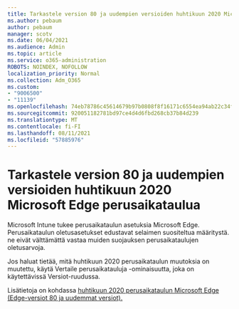 ```yaml
---
title: Tarkastele version 80 ja uudempien versioiden huhtikuun 2020 Microsoft Edge perusaikataulua
ms.author: pebaum
author: pebaum
manager: scotv
ms.date: 06/04/2021
ms.audience: Admin
ms.topic: article
ms.service: o365-administration
ROBOTS: NOINDEX, NOFOLLOW
localization_priority: Normal
ms.collection: Adm_O365
ms.custom:
- "9006500"
- "11139"
ms.openlocfilehash: 74eb78786c45614679b97b0808f8f16171c6554ea94ab22c34f2c45766123662
ms.sourcegitcommit: 920051182781bd97ce4d4d6fbd268cb37b84d239
ms.translationtype: MT
ms.contentlocale: fi-FI
ms.lasthandoff: 08/11/2021
ms.locfileid: "57885976"
---
```

# <a name="view-the-april-2020-baseline-for-microsoft-edge-versions-80-and-later"></a>Tarkastele version 80 ja uudempien versioiden huhtikuun 2020 Microsoft Edge perusaikataulua

Microsoft Intune tukee perusaikataulun asetuksia Microsoft Edge. Perusaikataulun oletusasetukset edustavat selaimen suositeltua määritystä. ne eivät välttämättä vastaa muiden suojauksen perusaikataulujen oletusarvoja.

Jos haluat tietää, mitä huhtikuun 2020 perusaikataulun muutoksia on muutettu, käytä Vertaile perusaikatauluja -ominaisuutta, joka on käytettävissä Versiot-ruudussa.

Lisätietoja on kohdassa [huhtikuun 2020 perusaikataulun Microsoft Edge (Edge-versiot 80 ja uudemmat versiot).](https://docs.microsoft.com/mem/intune/protect/security-baseline-settings-edge?pivots=edge-april-2020)